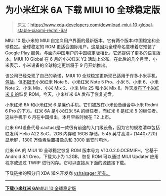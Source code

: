 # 为小米红米 6A 下载 MIUI 10 全球稳定版

> 原文：<https://www.xda-developers.com/download-miui-10-global-stable-xiaomi-redmi-6a/>

MIUI 10 是小米的 MIUI 自定义用户界面的最新版本。它有两个版本:中国稳定和全球稳定。全球稳定的 ROM 更适合国际用户。这是因为全球命名意味着它预装了 Google Play 服务。与面向中国用户的中国稳定版相比，它还提供了更多的语言版本。MIUI 10 Global 在 6 月的小米红米 Y2 活动上公布。在此后的几个月里，小米表示，小米设备的全球稳定更新将于 9 月开始推出。

该公司已经兑现了自己的承诺，MIUI 10 全球稳定更新现已适用于许多小米手机，[包括](https://www.xda-developers.com/xiaomi-redmi-note-5-india-miui-10-stable-android-oreo/)，但[不限于](https://www.xda-developers.com/miui-10-global-stable-xiaomi-mi-mix-2s-xiaomi-mi-8/)小米红米 Note 5、小米红米 Note 5 Pro、小米 5、小米 6、小米 Note 2、小米 Mix、小米 Mix 2、小米 Mix 2S 和小米 Mix 8。昨天[发布了小米红米 6 的](https://www.xda-developers.com/xiaomi-redmi-6-miui-10-global-stable/)恢复 ROM。今天，小米红米 6A 发布了恢复光盘。

小米红米 6A 和小米红米 6 是廉价手机。它们被放在小米设备组合中小米 Redmi 6 Pro 的下方。红米 6A 是小米红米 5A 的继任者，而红米 6 是红米 5 的继任者。这些手机于 6 月在中国推出，本月早些时候在 T2 上市。

红米 6A(设备代号:cactus)是一款很有前途的入门级设备，因为它的规格清单包括联发科 Helio A22 SoC，2GB 内存和 16GB 存储，5.45 英寸高清+ (1440x720)显示屏，1300 万像素后置摄像头和 3000 毫安时电池。

红米 6A 的 MIUI 10 全球稳定恢复 ROM 版本号为 V10.0.2.0.OCBMIFH。它基于 Android 8.1 Oreo，下载大小为 1.2GB，恢复 ROM 可以通过 MIUI Updater 应用程序或通过 TWRP 进行闪存。它可以直接从下面的源链接下载。

下载链接的积分归 XDA 知名开发商 [yshalsager 所有。](https://forum.xda-developers.com/member.php?u=6084385)

* * *

[**下载小米红米 6A**MIUI 10 全球稳定版](http://bigota.d.miui.com/V10.0.2.0.OCBMIFH/miui_HM6AGlobal_V10.0.2.0.OCBMIFH_f3505ab8ee_8.1.zip)